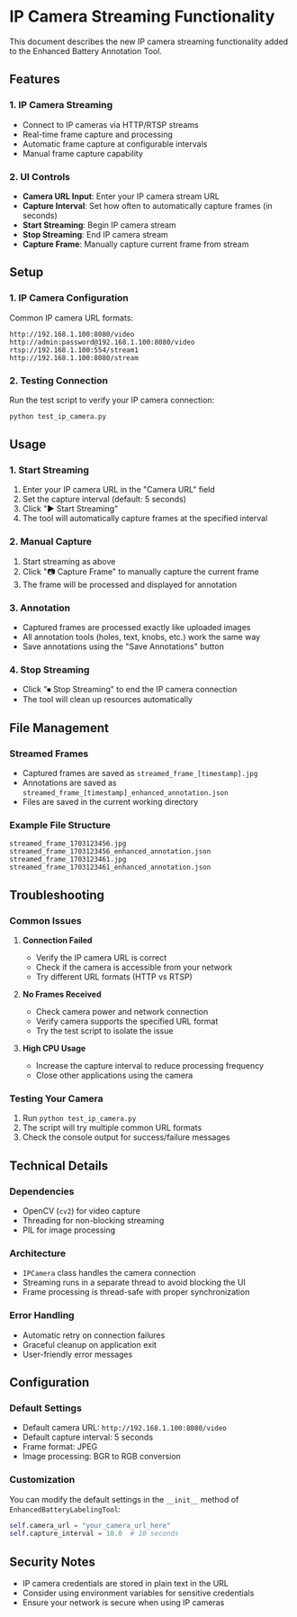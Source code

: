 # IP Camera Streaming Functionality

This document describes the new IP camera streaming functionality added to the Enhanced Battery Annotation Tool.

## Features

### 1. IP Camera Streaming
- Connect to IP cameras via HTTP/RTSP streams
- Real-time frame capture and processing
- Automatic frame capture at configurable intervals
- Manual frame capture capability

### 2. UI Controls
- **Camera URL Input**: Enter your IP camera stream URL
- **Capture Interval**: Set how often to automatically capture frames (in seconds)
- **Start Streaming**: Begin IP camera stream
- **Stop Streaming**: End IP camera stream
- **Capture Frame**: Manually capture current frame from stream

## Setup

### 1. IP Camera Configuration
Common IP camera URL formats:
```
http://192.168.1.100:8080/video
http://admin:password@192.168.1.100:8080/video
rtsp://192.168.1.100:554/stream1
http://192.168.1.100:8080/stream
```

### 2. Testing Connection
Run the test script to verify your IP camera connection:
```bash
python test_ip_camera.py
```

## Usage

### 1. Start Streaming
1. Enter your IP camera URL in the "Camera URL" field
2. Set the capture interval (default: 5 seconds)
3. Click "▶ Start Streaming"
4. The tool will automatically capture frames at the specified interval

### 2. Manual Capture
1. Start streaming as above
2. Click "📷 Capture Frame" to manually capture the current frame
3. The frame will be processed and displayed for annotation

### 3. Annotation
- Captured frames are processed exactly like uploaded images
- All annotation tools (holes, text, knobs, etc.) work the same way
- Save annotations using the "Save Annotations" button

### 4. Stop Streaming
- Click "⏹ Stop Streaming" to end the IP camera connection
- The tool will clean up resources automatically

## File Management

### Streamed Frames
- Captured frames are saved as `streamed_frame_[timestamp].jpg`
- Annotations are saved as `streamed_frame_[timestamp]_enhanced_annotation.json`
- Files are saved in the current working directory

### Example File Structure
```
streamed_frame_1703123456.jpg
streamed_frame_1703123456_enhanced_annotation.json
streamed_frame_1703123461.jpg
streamed_frame_1703123461_enhanced_annotation.json
```

## Troubleshooting

### Common Issues

1. **Connection Failed**
   - Verify the IP camera URL is correct
   - Check if the camera is accessible from your network
   - Try different URL formats (HTTP vs RTSP)

2. **No Frames Received**
   - Check camera power and network connection
   - Verify camera supports the specified URL format
   - Try the test script to isolate the issue

3. **High CPU Usage**
   - Increase the capture interval to reduce processing frequency
   - Close other applications using the camera

### Testing Your Camera
1. Run `python test_ip_camera.py`
2. The script will try multiple common URL formats
3. Check the console output for success/failure messages

## Technical Details

### Dependencies
- OpenCV (`cv2`) for video capture
- Threading for non-blocking streaming
- PIL for image processing

### Architecture
- `IPCamera` class handles the camera connection
- Streaming runs in a separate thread to avoid blocking the UI
- Frame processing is thread-safe with proper synchronization

### Error Handling
- Automatic retry on connection failures
- Graceful cleanup on application exit
- User-friendly error messages

## Configuration

### Default Settings
- Default camera URL: `http://192.168.1.100:8080/video`
- Default capture interval: 5 seconds
- Frame format: JPEG
- Image processing: BGR to RGB conversion

### Customization
You can modify the default settings in the `__init__` method of `EnhancedBatteryLabelingTool`:
```python
self.camera_url = "your_camera_url_here"
self.capture_interval = 10.0  # 10 seconds
```

## Security Notes

- IP camera credentials are stored in plain text in the URL
- Consider using environment variables for sensitive credentials
- Ensure your network is secure when using IP cameras 